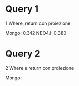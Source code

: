 # Query 1

1 Where, return con proiezione

Mongo: 0.342
NEO4J: 0.380

# Query 2

2 Where e return con proiezione

Mongo: 